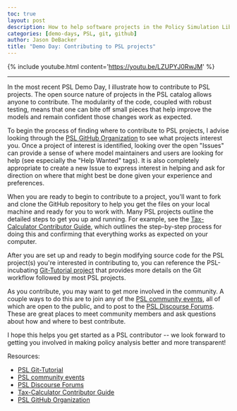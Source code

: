 ```yaml
---
toc: true
layout: post
description: How to help software projects in the Policy Simulation Library.
categories: [demo-days, PSL, git, github]
author: Jason DeBacker
title: "Demo Day: Contributing to PSL projects"
---
```


 {% include youtube.html content='https://youtu.be/LZUPYJ0RwJM' %}

 ------

 In the most recent PSL Demo Day, I illustrate how to contribute to PSL projects.
 The open source nature of projects in the PSL catalog allows anyone to contribute.
 The modularity of the code, coupled with robust testing, means that one can bite off small pieces that help improve the models and remain confident those changes work as expected.

To begin the process of finding where to contribute to PSL projects, I advise looking through the [PSL GitHub Organization](https://github.com/PSLmodels) to see what projects interest you.
Once a project of interest is identified, looking over the open "Issues" can provide a sense of where model maintainers and users are looking for help (see especially the "Help Wanted" tags).
It is also completely appropriate to create a new Issue to express interest in helping and ask for direction on where that might best be done given your experience and preferences.

When you are ready to begin to contribute to a project, you'll want to fork and clone the GitHub repository to help you get the files on your local machine and ready for you to work with.
Many PSL projects outline the detailed steps to get you up and running.
For example, see the [Tax-Calculator Contributor Guide](https://pslmodels.github.io/Tax-Calculator/contributing/contributor_guide.html), which outlines the step-by-step process for doing this and confirming that everything works as expected on your computer.

After you are set up and ready to begin modifying source code for the PSL project(s) you're interested in contributing to, you can reference the PSL-incubating [Git-Tutorial project](https://pslmodels.github.io/Git-Tutorial/content/intro.html) that provides more details on the Git workflow followed by most PSL projects.

As you contribute, you may want to get more involved in the community.
A couple ways to do this are to join any of the [PSL community events](https://pslmodels.org/events.html), all of which are open to the public, and to post to the [PSL Discourse Forums](http://discourse.pslmodels.org).
These are great places to meet community members and ask questions about how and where to best contribute.

I hope this helps you get started as a PSL contributor -- we look forward to getting you involved in making policy analysis better and more transparent!

Resources:
* [PSL Git-Tutorial](https://pslmodels.github.io/Git-Tutorial/content/intro.html)
* [PSL community events](https://pslmodels.org/events.html)
* [PSL Discourse Forums](http://discourse.pslmodels.org)
* [Tax-Calculator Contributor Guide](https://pslmodels.github.io/Tax-Calculator/contributing/contributor_guide.html)
* [PSL GitHub Organization](https://github.com/PSLmodels)
